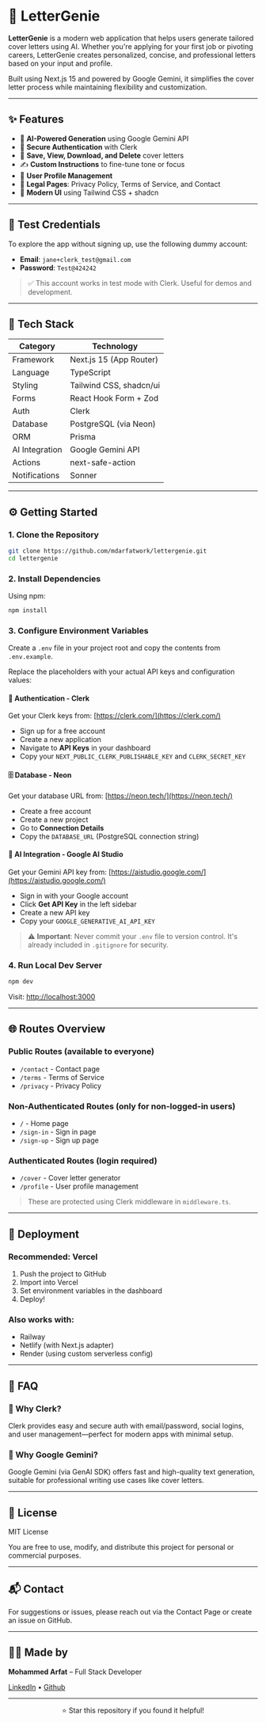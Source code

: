 # 📄 LetterGenie

**LetterGenie** is a modern web application that helps users generate tailored cover letters using AI. Whether you're applying for your first job or pivoting careers, LetterGenie creates personalized, concise, and professional letters based on your input and profile.

Built using Next.js 15 and powered by Google Gemini, it simplifies the cover letter process while maintaining flexibility and customization.

---

## ✨ Features

- 🧠 **AI-Powered Generation** using Google Gemini API
- 🔐 **Secure Authentication** with Clerk
- 📁 **Save, View, Download, and Delete** cover letters
- ✍️ **Custom Instructions** to fine-tune tone or focus
- 📄 **User Profile Management**
- 📜 **Legal Pages**: Privacy Policy, Terms of Service, and Contact
- 🌈 **Modern UI** using Tailwind CSS + shadcn

---

## 🧪 Test Credentials

To explore the app without signing up, use the following dummy account:

- **Email**: `jane+clerk_test@gmail.com`
- **Password**: `Test@424242`

> ✅ This account works in test mode with Clerk. Useful for demos and development.

---

## 🧱 Tech Stack

| Category       | Technology                    |
|----------------|-------------------------------|
| Framework      | Next.js 15 (App Router)       |
| Language       | TypeScript                    |
| Styling        | Tailwind CSS, shadcn/ui       |
| Forms          | React Hook Form + Zod         |
| Auth           | Clerk                         |
| Database       | PostgreSQL (via Neon)         |
| ORM            | Prisma                        |
| AI Integration | Google Gemini API             |
| Actions        | next-safe-action              |
| Notifications  | Sonner                        |

---

## ⚙️ Getting Started

### 1. Clone the Repository

```bash
git clone https://github.com/mdarfatwork/lettergenie.git
cd lettergenie
```

### 2. Install Dependencies

Using npm:
```bash
npm install
```

### 3. Configure Environment Variables

Create a `.env` file in your project root and copy the contents from `.env.example`.

Replace the placeholders with your actual API keys and configuration values:

#### 🔐 **Authentication - Clerk**
Get your Clerk keys from: [https://clerk.com/](https://clerk.com/)
- Sign up for a free account
- Create a new application
- Navigate to **API Keys** in your dashboard
- Copy your `NEXT_PUBLIC_CLERK_PUBLISHABLE_KEY` and `CLERK_SECRET_KEY`

#### 🗄️ **Database - Neon**
Get your database URL from: [https://neon.tech/](https://neon.tech/)
- Create a free account
- Create a new project
- Go to **Connection Details**
- Copy the `DATABASE_URL` (PostgreSQL connection string)

#### 🤖 **AI Integration - Google AI Studio**
Get your Gemini API key from: [https://aistudio.google.com/](https://aistudio.google.com/)
- Sign in with your Google account
- Click **Get API Key** in the left sidebar
- Create a new API key
- Copy your `GOOGLE_GENERATIVE_AI_API_KEY`

> ⚠️ **Important**: Never commit your `.env` file to version control. It's already included in `.gitignore` for security.

### 4. Run Local Dev Server

```bash
npm dev
```

Visit: [http://localhost:3000](http://localhost:3000)

---

## 🌐 Routes Overview

### Public Routes (available to everyone)
- `/contact` - Contact page
- `/terms` - Terms of Service
- `/privacy` - Privacy Policy

### Non-Authenticated Routes (only for non-logged-in users)
- `/` - Home page
- `/sign-in` - Sign in page
- `/sign-up` - Sign up page

### Authenticated Routes (login required)
- `/cover` - Cover letter generator
- `/profile` - User profile management

> These are protected using Clerk middleware in `middleware.ts`.

---

## 🚀 Deployment

### Recommended: Vercel

1. Push the project to GitHub
2. Import into Vercel
3. Set environment variables in the dashboard
4. Deploy!

### Also works with:
- Railway
- Netlify (with Next.js adapter)
- Render (using custom serverless config)

---

## 🙋 FAQ

### 🔐 Why Clerk?
Clerk provides easy and secure auth with email/password, social logins, and user management—perfect for modern apps with minimal setup.

### 🧠 Why Google Gemini?
Google Gemini (via GenAI SDK) offers fast and high-quality text generation, suitable for professional writing use cases like cover letters.

---

## 📄 License

MIT License

You are free to use, modify, and distribute this project for personal or commercial purposes.

---

## 📬 Contact

For suggestions or issues, please reach out via the Contact Page or create an issue on GitHub.

---

## 👨‍💻 Made by

**Mohammed Arfat** – Full Stack Developer

[LinkedIn](https://linkedin.com/in/momin-mohammed-arfat) • [Github](https://github.com/mdarfatwork)

---

<div align="center">
  <p>⭐ Star this repository if you found it helpful!</p>
</div>
